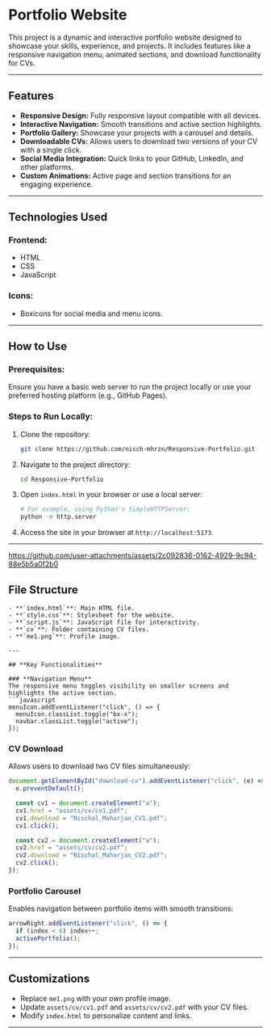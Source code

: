 # Portfolio Website

This project is a dynamic and interactive portfolio website designed to showcase your skills, experience, and projects. It includes features like a responsive navigation menu, animated sections, and download functionality for CVs.

---

## **Features**
- **Responsive Design:** Fully responsive layout compatible with all devices.
- **Interactive Navigation:** Smooth transitions and active section highlights.
- **Portfolio Gallery:** Showcase your projects with a carousel and details.
- **Downloadable CVs:** Allows users to download two versions of your CV with a single click.
- **Social Media Integration:** Quick links to your GitHub, LinkedIn, and other platforms.
- **Custom Animations:** Active page and section transitions for an engaging experience.

---

## **Technologies Used**

### **Frontend:**
- HTML
- CSS
- JavaScript

### **Icons:**
- Boxicons for social media and menu icons.

---

## **How to Use**

### **Prerequisites:**
Ensure you have a basic web server to run the project locally or use your preferred hosting platform (e.g., GitHub Pages).

### **Steps to Run Locally:**
1. Clone the repository:
   ```bash
   git clone https://github.com/nisch-mhrzn/Responsive-Portfolio.git
   ```

2. Navigate to the project directory:
   ```bash
   cd Responsive-Portfolio
   ```

3. Open `index.html` in your browser or use a local server:
   ```bash
   # For example, using Python's SimpleHTTPServer:
   python -m http.server
   ```

4. Access the site in your browser at `http://localhost:5173`.

---
https://github.com/user-attachments/assets/2c092836-0162-4929-9c94-88e5b5a0f2b0
## **File Structure**
```
- **`index.html`**: Main HTML file.
- **`style.css`**: Stylesheet for the website.
- **`script.js`**: JavaScript file for interactivity.
- **`cv`**: Folder containing CV files.
- **`me1.png`**: Profile image.

---

## **Key Functionalities**

### **Navigation Menu**
The responsive menu toggles visibility on smaller screens and highlights the active section.
```javascript
menuIcon.addEventListener("click", () => {
  menuIcon.classList.toggle("bx-x");
  navbar.classList.toggle("active");
});
```

### **CV Download**
Allows users to download two CV files simultaneously:
```javascript
document.getElementById("download-cv").addEventListener("click", (e) => {
  e.preventDefault();

  const cv1 = document.createElement("a");
  cv1.href = "assets/cv/cv1.pdf";
  cv1.download = "Nischal_Maharjan_CV1.pdf";
  cv1.click();

  const cv2 = document.createElement("a");
  cv2.href = "assets/cv/cv2.pdf";
  cv2.download = "Nischal_Maharjan_CV2.pdf";
  cv2.click();
});
```

### **Portfolio Carousel**
Enables navigation between portfolio items with smooth transitions:
```javascript
arrowRight.addEventListener("click", () => {
  if (index < 6) index++;
  activePortfolio();
});
```

---

## **Customizations**
- Replace `me1.png` with your own profile image.
- Update `assets/cv/cv1.pdf` and `assets/cv/cv2.pdf` with your CV files.
- Modify `index.html` to personalize content and links.

---




